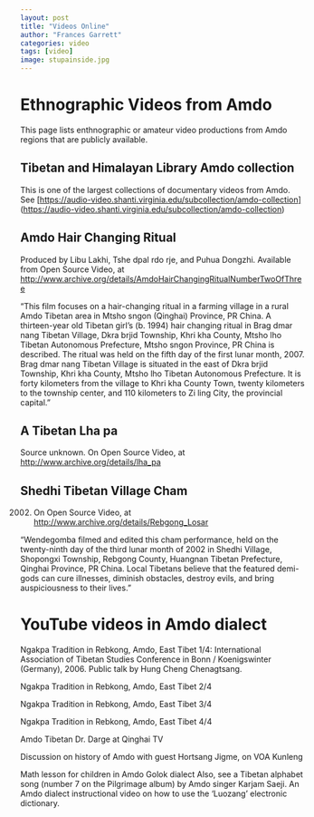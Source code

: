 ```yaml
---
layout: post
title: "Videos Online"
author: "Frances Garrett"
categories: video
tags: [video]
image: stupainside.jpg
---
```

# Ethnographic Videos from Amdo

This page lists enthnographic or amateur video productions from Amdo regions that are publicly available.

## Tibetan and Himalayan Library Amdo collection

This is one of the largest collections of documentary videos from Amdo. See [https://audio-video.shanti.virginia.edu/subcollection/amdo-collection] (https://audio-video.shanti.virginia.edu/subcollection/amdo-collection)

## Amdo Hair Changing Ritual

Produced by Libu Lakhi, Tshe dpal rdo rje, and Puhua Dongzhi. Available from Open Source Video, at http://www.archive.org/details/AmdoHairChangingRitualNumberTwoOfThree

“This film focuses on a hair-changing ritual in a farming village in a rural Amdo Tibetan area in Mtsho sngon (Qinghai) Province, PR China. A thirteen-year old Tibetan girl’s (b. 1994) hair changing ritual in Brag dmar nang Tibetan Village, Dkra brjid Township, Khri kha County, Mtsho lho Tibetan Autonomous Prefecture, Mtsho sngon Province, PR China is described. The ritual was held on the fifth day of the first lunar month, 2007. Brag dmar nang Tibetan Village is situated in the east of Dkra brjid Township, Khri kha County, Mtsho lho Tibetan Autonomous Prefecture. It is forty kilometers from the village to Khri kha County Town, twenty kilometers to the township center, and 110 kilometers to Zi ling City, the provincial capital.”

## A Tibetan Lha pa

Source unknown. On Open Source Video, at http://www.archive.org/details/lha_pa

## Shedhi Tibetan Village Cham

2002. On Open Source Video, at http://www.archive.org/details/Rebgong_Losar

“Wendegomba filmed and edited this cham performance, held on the twenty-ninth day of the third lunar month of 2002 in Shedhi Village, Shopongxi Township, Rebgong County, Huangnan Tibetan Prefecture, Qinghai Province, PR China. Local Tibetans believe that the featured demi-gods can cure illnesses, diminish obstacles, destroy evils, and bring auspiciousness to their lives.”

# YouTube videos in Amdo dialect

Ngakpa Tradition in Rebkong, Amdo, East Tibet 1/4: International Association of Tibetan Studies Conference in Bonn / Koenigswinter (Germany), 2006. Public talk by Hung Cheng Chenagtsang.

Ngakpa Tradition in Rebkong, Amdo, East Tibet 2/4

Ngakpa Tradition in Rebkong, Amdo, East Tibet 3/4

Ngakpa Tradition in Rebkong, Amdo, East Tibet 4/4

Amdo Tibetan Dr. Darge at Qinghai TV

Discussion on history of Amdo with guest Hortsang Jigme, on VOA Kunleng

Math lesson for children in Amdo Golok dialect
Also, see a Tibetan alphabet song (number 7 on the Pilgrimage album) by Amdo singer Karjam Saeji.
An Amdo dialect instructional video on how to use the ‘Luozang’ electronic dictionary.

